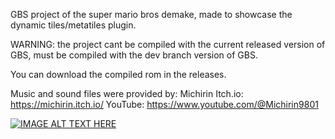 <p>GBS project of the super mario bros demake, made to showcase the dynamic tiles/metatiles plugin.</p>
<p>WARNING: the project cant be compiled with the current released version of GBS, must be compiled with the dev branch version of GBS.</p>
<p>You can download the compiled rom in the releases.</p> 

Music and sound files were provided by:
Michirin
Itch.io: https://michirin.itch.io/
YouTube: https://www.youtube.com/@Michirin9801

[![IMAGE ALT TEXT HERE](https://img.youtube.com/vi/TkYDwZK8aNk/0.jpg)](https://www.youtube.com/watch?v=TkYDwZK8aNk)
